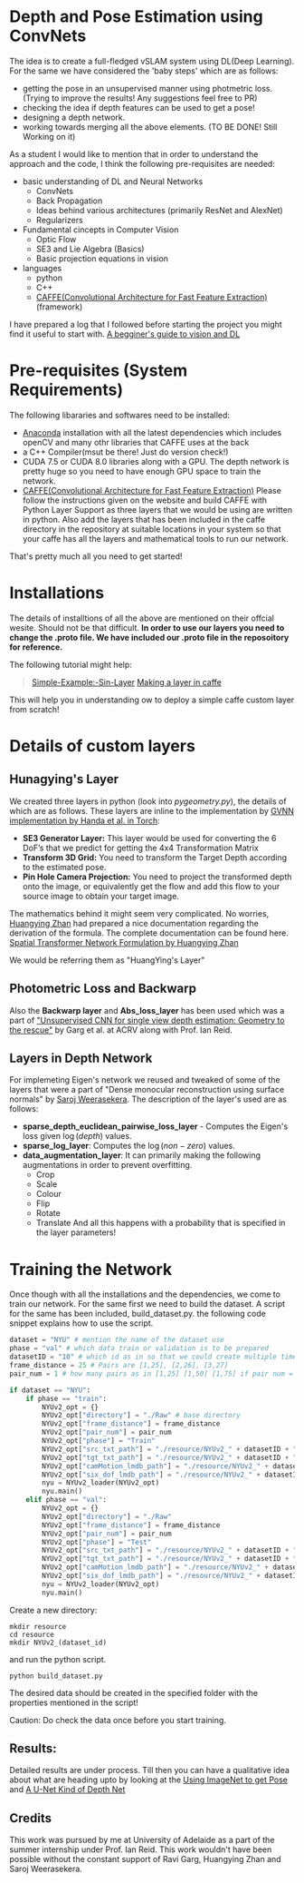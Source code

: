 # Depth and Pose Estimation using ConvNets
The idea is to create a full-fledged vSLAM system using DL(Deep Learning). For the same we have considered the 'baby steps' which are as follows: 

- getting the pose in an unsupervised manner using photmetric loss. (Trying to improve the results! Any suggestions feel free to PR)
- checking the idea if depth features can be used to get a pose! 
- designing a depth network.
- working towards merging all the above elements. (TO BE DONE! Still Working on it)

As a student I would like to mention that in order to understand the approach and the code, I think the following pre-requisites are needed: 

- basic understanding of DL and Neural Networks 
  * ConvNets
  * Back Propagation 
  * Ideas behind various architectures (primarily ResNet and AlexNet)
  * Regularizers 
- Fundamental cincepts in Computer Vision 
  * Optic Flow 
  * SE3 and Lie Algebra (Basics)
  * Basic projection equations in vision 
- languages 
  * python
  * C++
  * [CAFFE(Convolutional Architecture for Fast Feature Extraction)](http://caffe.berkeleyvision.org/)(framework)

I have prepared a log that I followed before starting the project you might find it useful to start with. [A begginer's guide to vision and DL](https://harsh-agarwal.github.io/A-start!/)

# Pre-requisites (System Requirements)

The following libararies and softwares need to be installed:

- [Anaconda](https://conda.io/docs/install/quick.html) installation with all the latest dependencies which includes openCV and many othr libraries that CAFFE uses at the back 
- a C++ Compiler(msut be there! Just do version check!)
- CUDA 7.5 or CUDA 8.0 libraries along with a GPU. The depth network is pretty huge so you need to have enough GPU space to train the network.
- [CAFFE(Convolutional Architecture for Fast Feature Extraction)](http://caffe.berkeleyvision.org/)
  Please follow the instructions given on the website and build CAFFE with Python Layer Support as three layers that we would be using are written in python. Also add the layers that has been included in the caffe directory in the repository at suitable locations in your system so that your caffe has all the layers and mathematical tools to run our network.

That's pretty much all you need to get started! 
  
# Installations

The details of installtions of all the above are mentioned on their offcial wesite. Should not be that difficult. **In order to use our layers you need to change the .proto file. We have included our .proto file in the reposoitory for reference.**

The following tutorial might help: 
> [Simple-Example:-Sin-Layer](https://github.com/BVLC/caffe/wiki/Simple-Example:-Sin-Layer)
[Making a layer in caffe](https://chrischoy.github.io/research/making-caffe-layer/)

This will help you in understanding ow to deploy a simple caffe custom layer from scratch!  

# Details of custom layers  

## Hunagying's Layer 
We created three layers in python (look into _pygeometry.py_), the details of which are as follows. These layers are inline to the implementation by [GVNN implementation by Handa et al. in Torch](https://github.com/ankurhanda/gvnn): 

- **SE3 Generator Layer:** This layer would be used for converting the 6 DoF’s that we predict for getting the 4x4 Transformation Matrix 
- **Transform 3D Grid:** You need to transform the Target Depth according to the estimated pose.  
- **Pin Hole Camera Projection:** You need to project the transformed depth onto the image, or equivalently get the flow and add this flow to your source image to obtain your target image. 

The mathematics behind it might seem very complicated. No worries, [Huangying Zhan](https://www.roboticvision.org/rv_person/huangying-zhan/) had prepared a nice documentation regarding the derivation of the formula. The complete documentation can be found here. [Spatial Transformer Network Formulation by Huangying Zhan](https://drive.google.com/file/d/0B3BMdiXdDUoKTzExVVctWHB2NTYzMTNROW85a0Jpa1ZybDNJ/view?usp=sharing) 

We would be referring them as "HuangYing's Layer" 

## Photometric Loss and Backwarp

Also the **Backwarp layer** and **Abs_loss_layer** has been used which was a part of ["Unsupervised CNN for single view depth estimation: Geometry to the rescue"](https://github.com/Ravi-Garg/Unsupervised_Depth_Estimation) by Garg et al. at ACRV along with Prof. Ian Reid. 

## Layers in Depth Network 
For implemeting Eigen's network we reused and tweaked of some of the layers that were a part of "Dense monocular reconstruction using surface normals" by [Saroj Weerasekera](https://www.roboticvision.org/rv_person/saroj-weerasekera/). The description of the layer's used are as follows: 

- **sparse_depth_euclidean_pairwise_loss_layer** - Computes the Eigen's loss given $\log(depth)$ values.
- **sparse_log_layer**: Computes the $\log(non-zero)$ values.
- **data_augmentation_layer**: It can primarily making the following augmentations in order to prevent overfitting.
	* Crop
	* Scale
	* Colour 
	* Flip 
	* Rotate
	* Translate 
	  And all this happens with a probability that is specified in the layer parameters! 


# Training the Network

Once though with all the installations and the dependencies, we come to train our network. For the same first we need to build the dataset. A script for the same has been included, build_dataset.py. the following code snippet explains how to use the script.

```python
dataset = "NYU" # mention the name of the dataset use 
phase = "val" # which data train or validation is to be prepared
datasetID = "10" # which id as in so that we could create multiple times using different id's with varying parameters 
frame_distance = 25 # Pairs are [1,25], [2,26], [3,27] 
pair_num = 1 # how many pairs as in [1,25] [1,50] [1,75] if pair num = 3 and frame distance 25 

if dataset == "NYU":
	if phase == "train":
		NYUv2_opt = {}
		NYUv2_opt["directory"] = "./Raw" # base directory 
		NYUv2_opt["frame_distance"] = frame_distance
		NYUv2_opt["pair_num"] = pair_num
		NYUv2_opt["phase"] = "Train"
		NYUv2_opt["src_txt_path"] = "./resource/NYUv2_" + datasetID + "/Isrc_train.txt"
		NYUv2_opt["tgt_txt_path"] = "./resource/NYUv2_" + datasetID + "/Itgt_train.txt"
		NYUv2_opt["camMotion_lmdb_path"] = "./resource/NYUv2_" + datasetID + "/camMotion_lmdb_train"
		NYUv2_opt["six_dof_lmdb_path"] = "./resource/NYUv2_" + datasetID + "/six_dof_lmdb_train"
		nyu = NYUv2_loader(NYUv2_opt)
		nyu.main()
	elif phase == "val":
		NYUv2_opt = {}
		NYUv2_opt["directory"] = "./Raw"
		NYUv2_opt["frame_distance"] = frame_distance
		NYUv2_opt["pair_num"] = pair_num
		NYUv2_opt["phase"] = "Test"
		NYUv2_opt["src_txt_path"] = "./resource/NYUv2_" + datasetID + "/Isrc_val.txt"
		NYUv2_opt["tgt_txt_path"] = "./resource/NYUv2_" + datasetID + "/Itgt_val.txt"
		NYUv2_opt["camMotion_lmdb_path"] = "./resource/NYUv2_" + datasetID + "/camMotion_lmdb_val"
		NYUv2_opt["six_dof_lmdb_path"] = "./resource/NYUv2_" + datasetID + "/six_dof_lmdb_val"
		nyu = NYUv2_loader(NYUv2_opt)
		nyu.main()
 ```

Create a new directory: 

```
mkdir resource
cd resource 
mkdir NYUv2_(dataset_id)
```
and run the python script.
```
python build_dataset.py
```
The desired data should be created in the specified folder with the properties mentioned in the script! 

Caution: Do check the data once before you start training. 

## Results:
 
Detailed results are under process. Till then you can have a qualitative idea about what are heading upto by looking at the [Using ImageNet to get Pose](https://harsh-agarwal.github.io/Can-imageNet-be-Used/) and [A U-Net Kind of Depth Net](https://harsh-agarwal.github.io/Depth-Network/)

## Credits 

This work was pursued by me at University of Adelaide as a part of the summer internship under Prof. Ian Reid. This work wouldn't have been possible without the constant support of Ravi Garg, Huangying Zhan and Saroj Weerasekera. 





